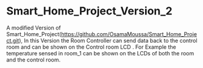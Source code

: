 # Smart_Home_Project_Version_2 
A modified Version of Smart_Home_Project(https://github.com/OsamaMoussa/Smart_Home_Project.git), In this Version the Room Controller can send data back to the control room and can be shown on the Control room LCD .
For Example the temperature sensed in room_1 can be shown on the LCDs of both the room and the control room.
